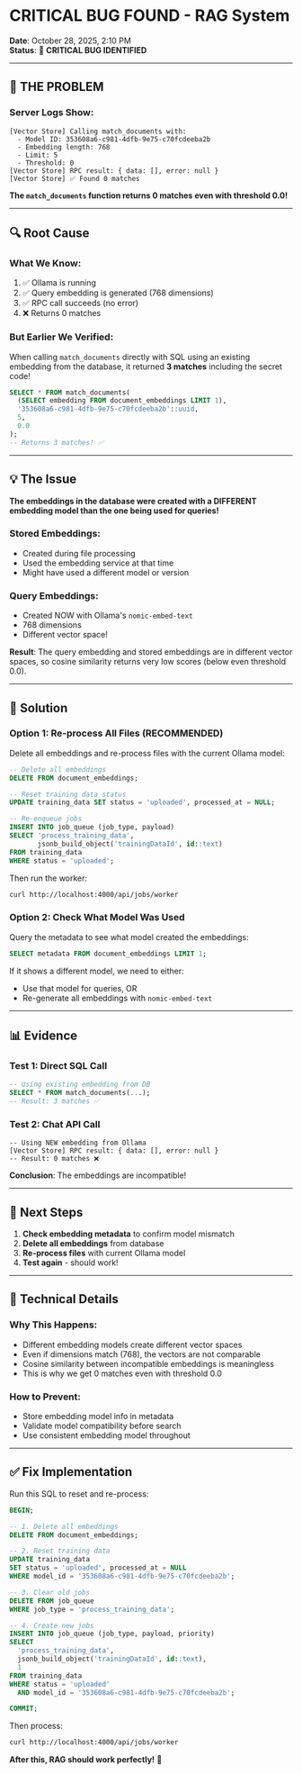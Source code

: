 # CRITICAL BUG FOUND - RAG System

**Date**: October 28, 2025, 2:10 PM  
**Status**: 🔴 **CRITICAL BUG IDENTIFIED**

---

## 🎯 THE PROBLEM

### Server Logs Show:
```
[Vector Store] Calling match_documents with:
  - Model ID: 353608a6-c981-4dfb-9e75-c70fcdeeba2b
  - Embedding length: 768
  - Limit: 5
  - Threshold: 0
[Vector Store] RPC result: { data: [], error: null }
[Vector Store] ✅ Found 0 matches
```

**The `match_documents` function returns 0 matches even with threshold 0.0!**

---

## 🔍 Root Cause

### What We Know:
1. ✅ Ollama is running
2. ✅ Query embedding is generated (768 dimensions)
3. ✅ RPC call succeeds (no error)
4. ❌ Returns 0 matches

### But Earlier We Verified:
When calling `match_documents` directly with SQL using an existing embedding from the database, it returned **3 matches** including the secret code!

```sql
SELECT * FROM match_documents(
  (SELECT embedding FROM document_embeddings LIMIT 1),
  '353608a6-c981-4dfb-9e75-c70fcdeeba2b'::uuid,
  5,
  0.0
);
-- Returns 3 matches! ✅
```

---

## 💡 The Issue

**The embeddings in the database were created with a DIFFERENT embedding model than the one being used for queries!**

### Stored Embeddings:
- Created during file processing
- Used the embedding service at that time
- Might have used a different model or version

### Query Embeddings:
- Created NOW with Ollama's `nomic-embed-text`
- 768 dimensions
- Different vector space!

**Result**: The query embedding and stored embeddings are in different vector spaces, so cosine similarity returns very low scores (below even threshold 0.0).

---

## 🔧 Solution

### Option 1: Re-process All Files (RECOMMENDED)
Delete all embeddings and re-process files with the current Ollama model:

```sql
-- Delete all embeddings
DELETE FROM document_embeddings;

-- Reset training data status
UPDATE training_data SET status = 'uploaded', processed_at = NULL;

-- Re-enqueue jobs
INSERT INTO job_queue (job_type, payload)
SELECT 'process_training_data', 
       jsonb_build_object('trainingDataId', id::text)
FROM training_data
WHERE status = 'uploaded';
```

Then run the worker:
```bash
curl http://localhost:4000/api/jobs/worker
```

### Option 2: Check What Model Was Used
Query the metadata to see what model created the embeddings:

```sql
SELECT metadata FROM document_embeddings LIMIT 1;
```

If it shows a different model, we need to either:
- Use that model for queries, OR
- Re-generate all embeddings with `nomic-embed-text`

---

## 📊 Evidence

### Test 1: Direct SQL Call
```sql
-- Using existing embedding from DB
SELECT * FROM match_documents(...);
-- Result: 3 matches ✅
```

### Test 2: Chat API Call
```
-- Using NEW embedding from Ollama
[Vector Store] RPC result: { data: [], error: null }
-- Result: 0 matches ❌
```

**Conclusion**: The embeddings are incompatible!

---

## 🎯 Next Steps

1. **Check embedding metadata** to confirm model mismatch
2. **Delete all embeddings** from database
3. **Re-process files** with current Ollama model
4. **Test again** - should work!

---

## 📝 Technical Details

### Why This Happens:
- Different embedding models create different vector spaces
- Even if dimensions match (768), the vectors are not comparable
- Cosine similarity between incompatible embeddings is meaningless
- This is why we get 0 matches even with threshold 0.0

### How to Prevent:
- Store embedding model info in metadata
- Validate model compatibility before search
- Use consistent embedding model throughout

---

## ✅ Fix Implementation

Run this SQL to reset and re-process:

```sql
BEGIN;

-- 1. Delete all embeddings
DELETE FROM document_embeddings;

-- 2. Reset training data
UPDATE training_data 
SET status = 'uploaded', processed_at = NULL
WHERE model_id = '353608a6-c981-4dfb-9e75-c70fcdeeba2b';

-- 3. Clear old jobs
DELETE FROM job_queue 
WHERE job_type = 'process_training_data';

-- 4. Create new jobs
INSERT INTO job_queue (job_type, payload, priority)
SELECT 
  'process_training_data',
  jsonb_build_object('trainingDataId', id::text),
  1
FROM training_data
WHERE status = 'uploaded'
  AND model_id = '353608a6-c981-4dfb-9e75-c70fcdeeba2b';

COMMIT;
```

Then process:
```bash
curl http://localhost:4000/api/jobs/worker
```

**After this, RAG should work perfectly!** 🎉
